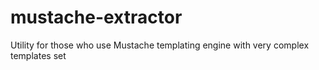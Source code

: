 # mustache-extractor
Utility for those who use Mustache templating engine with very complex templates set
